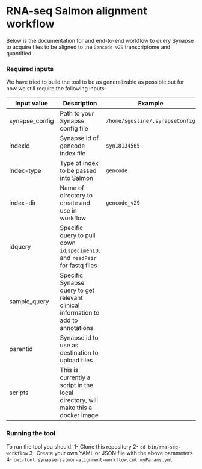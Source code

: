# RNA-seq Salmon alignment workflow

Below is the documentation for and end-to-end workflow to query Synapse to acquire files to be aligned to the `Gencode v29` transcriptome and quantified.

### Required inputs

We have tried to build the tool to be as generalizable as possible but for now we still require the following inputs:

| Input value | Description | Example |
| --- | --- | --- |
| synapse_config | Path to your Synapse config file | `/home/sgosline/.synapseConfig` |
| indexid | Synapse id of gencode index file | `syn18134565` |
| index-type | Type of index to be passed into Salmon | `gencode`|
| index-dir | Name of directory to create and use in workflow | `gencode_v29`|
| idquery | Specific query to pull down `id`,`specimenID`, and `readPair` for fastq files||
| sample_query | Specific Synapse query to get relevant clinical information to add to annotations||
| parentid | Synapse id to use as destination to upload files||
| scripts | This is currently a script in the local directory, will make this a docker image ||

### Running the tool

To run the tool you should.
1- Clone this repository
2- `cd bin/rna-seq-workflow`
3- Create your own YAML or JSON file with the above parameters
4- `cwl-tool synapse-salmon-alignment-workflow.cwl myParams.yml`
